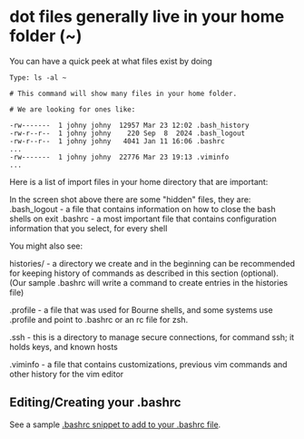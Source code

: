 # dot files generally live in your home folder (~)
You can have a quick peek at what files exist by doing

``` 
Type: ls -al ~

# This command will show many files in your home folder.

# We are looking for ones like:

-rw-------  1 johny johny  12957 Mar 23 12:02 .bash_history
-rw-r--r--  1 johny johny    220 Sep  8  2024 .bash_logout
-rw-r--r--  1 johny johny   4041 Jan 11 16:06 .bashrc
...
-rw-------  1 johny johny  22776 Mar 23 19:13 .viminfo
...
```

Here is a list of import files in your home directory that are important:

In the screen shot above there are some "hidden" files, they are:
.bash_logout - a file that contains information on how to close the bash shells on exit
.bashrc - a most important file that contains configuration information that you select, for every shell

You might also see:

histories/ - a directory we create and in the beginning can be recommended for keeping history of commands as described in this section (optional).
(Our sample .bashrc will write a command to create entries in the histories file)

.profile - a file that was used for Bourne shells, and some systems use .profile and point to .bashrc or an rc file for zsh.

.ssh - this is a directory to manage secure connections, for command ssh; it holds keys, and known hosts

.viminfo - a file that contains customizations, previous vim commands and other history for the vim editor

## Editing/Creating your .bashrc

See a sample [.bashrc snippet to add to your .bashrc file](./sample_bashrc_defensive.md).
